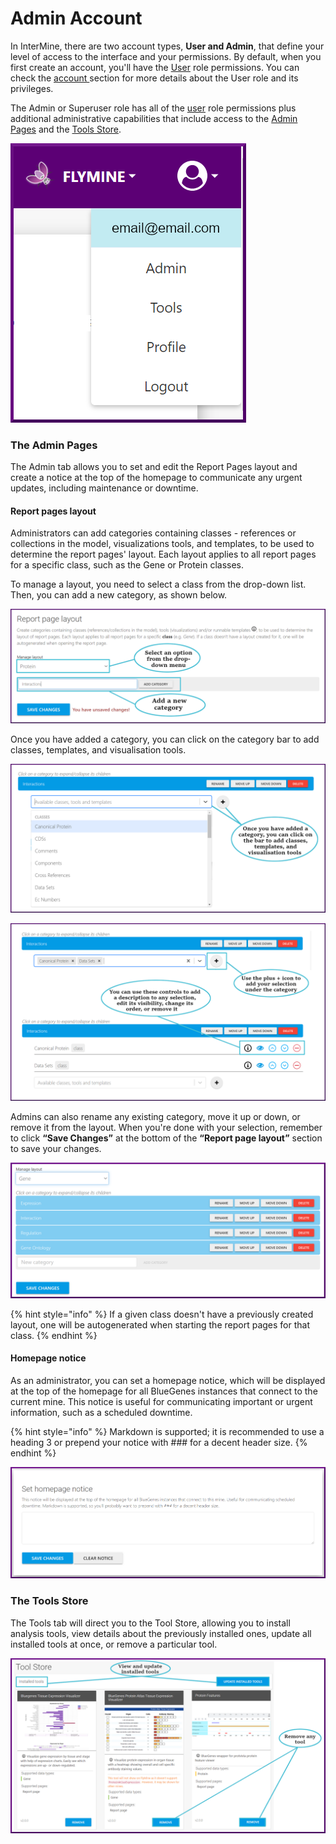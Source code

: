 # Admin Account

In InterMine, there are two account types, **User and Admin**, that define your level of access to the interface and your permissions. By default, when you first create an account, you'll have the [User](account.md) role permissions. You can check the [account ](account.md)section for more details about the User role and its privileges. 

The Admin or Superuser role has all of the [user](account.md) role permissions plus additional administrative capabilities that include access to the [Admin Pages](https://app.gitbook.com/@user-documentation-intermine/s/user-documentation/content/user-documentation/admin-account#the-admin-pages) and the [Tools Store](https://app.gitbook.com/@user-documentation-intermine/s/user-documentation/content/user-documentation/admin-account#the-tools-store). 

![](../../.gitbook/assets/admin-menu-updated.png)

### The Admin Pages

The Admin tab allows you to set and edit the Report Pages layout and create a notice at the top of the homepage to communicate any urgent updates, including maintenance or downtime.   

#### Report pages layout

Administrators can add categories containing classes - references or collections in the model, visualizations tools, and templates, to be used to determine the report pages' layout. Each layout applies to all report pages for a specific class, such as the Gene or Protein classes. 

To manage a layout, you need to select a class from the drop-down list. Then, you can add a new category, as shown below. 

![](../../.gitbook/assets/add-category.png)

Once you have added a category, you can click on the category bar to add classes, templates, and visualisation tools.

![](../../.gitbook/assets/category-menu.png)

![](../../.gitbook/assets/add-category-2.png)

Admins can also rename any existing category, move it up or down, or remove it from the layout. When you're done with your selection, remember to click **“Save Changes”** at the bottom of the **“Report page layout”** section to save your changes.

![](../../.gitbook/assets/admin-pages-zoomed-in.png)

{% hint style="info" %}
If a given class doesn't have a previously created layout, one will be autogenerated when starting the report pages for that class.
{% endhint %}

#### Homepage notice

As an administrator, you can set a homepage notice, which will be displayed at the top of the homepage for all BlueGenes instances that connect to the current mine. This notice is useful for communicating important or urgent information, such as a scheduled downtime. 

{% hint style="info" %}
Markdown is supported; it is recommended to use a heading 3 or prepend your notice with \#\#\# for a decent header size.
{% endhint %}

![](../../.gitbook/assets/homepage-notice.png)

### The Tools Store

The Tools tab will direct you to the Tool Store, allowing you to install analysis tools, view details about the previously installed ones, update all installed tools at once, or remove a particular tool. 

![](../../.gitbook/assets/tools-store-updated.png)

